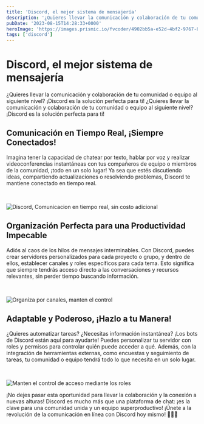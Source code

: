 ```yaml
---
title: 'Discord, el mejor sistema de mensajería'
description: '¿Quieres llevar la comunicación y colaboración de tu comunidad o equipo al siguiente nivel? ¡Discord es la solución perfecta para ti!'
pubDate: '2023-08-15T14:28:33+0000'
heroImage: 'https://images.prismic.io/fvcoder/4902bb5a-e52d-4bf2-9767-8ac328acf7a1_Blog+fvcoder+%282%29.png?auto=compress,format'
tags: ['discord']
---
```

# Discord, el mejor sistema de mensajería

¿Quieres llevar la comunicación y colaboración de tu comunidad o equipo al siguiente nivel? ¡Discord es la solución perfecta para ti!
¿Quieres llevar la comunicación y colaboración de tu comunidad o equipo al siguiente nivel? ¡Discord es la solución perfecta para ti!

## Comunicación en Tiempo Real, ¡Siempre Conectados!

Imagina tener la capacidad de chatear por texto, hablar por voz y realizar videoconferencias instantáneas con tus compañeros de equipo o miembros de la comunidad, ¡todo en un solo lugar! Ya sea que estés discutiendo ideas, compartiendo actualizaciones o resolviendo problemas, Discord te mantiene conectado en tiempo real.

 

![Discord, Comunicacion en tiempo real, sin costo adicional](https://prismic-io.s3.amazonaws.com/fvcoder/24f1ed8e-847d-4d20-9e1f-827413dabc35_98ea5b9e92e304c7d352ac462996adc5.webp)

## Organización Perfecta para una Productividad Impecable

Adiós al caos de los hilos de mensajes interminables. Con Discord, puedes crear servidores personalizados para cada proyecto o grupo, y dentro de ellos, establecer canales y roles específicos para cada tema. Esto significa que siempre tendrás acceso directo a las conversaciones y recursos relevantes, sin perder tiempo buscando información.

 

![Organiza por canales, manten el control](https://prismic-io.s3.amazonaws.com/fvcoder/5d6a64f0-4a4b-4f48-a707-3edb0393bc5c_46b2132c01604c9493d558de444929f4.webp)

## Adaptable y Poderoso, ¡Hazlo a tu Manera!

¿Quieres automatizar tareas? ¿Necesitas información instantánea? ¡Los bots de Discord están aquí para ayudarte! Puedes personalizar tu servidor con roles y permisos para controlar quién puede acceder a qué. Además, con la integración de herramientas externas, como encuestas y seguimiento de tareas, tu comunidad o equipo tendrá todo lo que necesita en un solo lugar.

 

![Manten el control de acceso mediante los roles](https://prismic-io.s3.amazonaws.com/fvcoder/edee2ffa-4c6a-4d01-9b5e-aa4249f4d911_dd9f972ba06bc29f4e756091e2fc9812.webp)

¡No dejes pasar esta oportunidad para llevar la colaboración y la conexión a nuevas alturas! Discord es mucho más que una plataforma de chat: ¡es la clave para una comunidad unida y un equipo superproductivo! ¡Únete a la revolución de la comunicación en línea con Discord hoy mismo! 💪📢🎉
